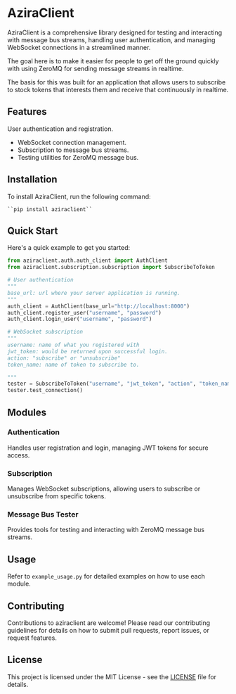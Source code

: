 # AziraClient

AziraClient is a comprehensive library designed for testing and interacting with message bus streams, handling user authentication, and managing WebSocket connections in a streamlined manner.

The goal here is to make it easier for people to get off the ground quickly with using ZeroMQ for sending message streams in realtime. 

The basis for this was built for an application that allows users to subscribe to stock tokens that interests them and receive that continuously in realtime.

## Features

  User authentication and registration.

- WebSocket connection management.
- Subscription to message bus streams.
- Testing utilities for ZeroMQ message bus.

## Installation

To install AziraClient, run the following command:

    ``pip install aziraclient``

## Quick Start

Here's a quick example to get you started:

```python
from aziraclient.auth.auth_client import AuthClient
from aziraclient.subscription.subscription import SubscribeToToken

# User authentication
"""
base_url: url where your server application is running.
"""
auth_client = AuthClient(base_url="http://localhost:8000")
auth_client.register_user("username", "password")
auth_client.login_user("username", "password")

# WebSocket subscription
"""
username: name of what you registered with
jwt_token: would be returned upon successful login.
action: "subscribe" or "unsubscribe"
token_name: name of token to subscribe to.

"""
tester = SubscribeToToken("username", "jwt_token", "action", "token_name")
tester.test_connection()

```

## Modules

### Authentication

Handles user registration and login, managing JWT tokens for secure access.

### Subscription

Manages WebSocket subscriptions, allowing users to subscribe or unsubscribe from specific tokens.

### Message Bus Tester

Provides tools for testing and interacting with ZeroMQ message bus streams.

## Usage

Refer to `example_usage.py` for detailed examples on how to use each module.

## Contributing

Contributions to aziraclient are welcome! Please read our contributing guidelines for details on how to submit pull requests, report issues, or request features.

## License

This project is licensed under the MIT License - see the [LICENSE](LICENSE) file for details.
